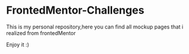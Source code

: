 # FrontedMentor-Challenges
This is my personal repository,here you can find all mockup pages that i realized  from frontedMentor 

Enjoy it :)


